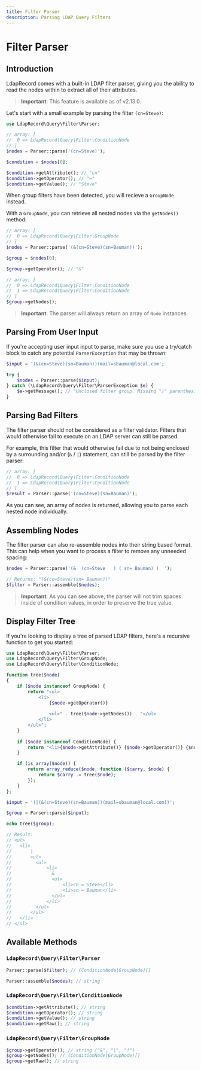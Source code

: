 ```yaml
---
title: Filter Parser
description: Parsing LDAP Query Filters
---
```


# Filter Parser

## Introduction

LdapRecord comes with a built-in LDAP filter parser, giving you the
ability to read the nodes within to extract all of their attributes.

> **Important**: This feature is available as of v2.13.0.

Let's start with a small example by parsing the filter `(cn=Steve)`:

```php
use LdapRecord\Query\Filter\Parser;

// array: [
//  0 => LdapRecord\Query\Filter\ConditionNode
// ]
$nodes = Parser::parse('(cn=Steve)');

$condition = $nodes[0];

$condition->getAttribute(); // "cn"
$condition->getOperator(); // "="
$condition->getValue(); // "Steve"
```

When group filters have been detected, you will recieve a `GroupNode` instead.

With a `GroupNode`, you can retrieve all nested nodes via the `getNodes()` method:

```php
// array: [
//  0 => LdapRecord\Query\Filter\GroupNode
// ]
$nodes = Parser::parse('(&(cn=Steve)(sn=Bauman))');

$group = $nodes[0];

$group->getOperator(); // "&"

// array: [
//  0 => LdapRecord\Query\Filter\ConditionNode
//  1 => LdapRecord\Query\Filter\ConditionNode
// ]
$group->getNodes();
```

> **Important**: The parser will always return an array of `Node` instances.

## Parsing From User Input

If you're accepting user input input to parse, make sure you use a try/catch
block to catch any potential `ParserException` that may be thrown:

```php
$input = '(&(cn=Steve)(sn=Bauman))(mail=sbauman@local.com';

try {
    $nodes = Parser::parse($input);
} catch (\LdapRecord\Query\Filter\ParserException $e) {
    $e->getMessage(); // "Unclosed filter group. Missing ")" parenthesis"
}
```

## Parsing Bad Filters

The filter parser should not be considered as a filter validator. Filters
that would otherwise fail to execute on an LDAP server can still be parsed.

For example, this filter that would otherwise fail due to not being enclosed
by a surrounding and/or (`&` / `|`) statement, can still be parsed by the filter parser:

```php
// array: [
//  0 => LdapRecord\Query\Filter\ConditionNode
//  1 => LdapRecord\Query\Filter\ConditionNode
// ]
$result = Parser::parse('(cn=Steve)(sn=Bauman)');
```

As you can see, an array of nodes is returned, allowing you to parse each nested node individually.

## Assembling Nodes

The filter parser can also re-assemble nodes into their string based format. This
can help when you want to process a filter to remove any unneeded spacing:

```php
$nodes = Parser::parse('(&  (cn=Steve   ) ( sn= Bauman) )  ');

// Returns: "(&(cn=Steve)(sn= Bauman))"
$filter = Parser::assemble($nodes);
```

> **Important**: As you can see above, the parser will not trim spaces
> inside of condition values, in order to preserve the true value.

## Display Filter Tree

If you're looking to display a tree of parsed LDAP filters, here's a recursive function to get you started:

```php
use LdapRecord\Query\Filter\Parser;
use LdapRecord\Query\Filter\GroupNode;
use LdapRecord\Query\Filter\ConditionNode;

function tree($node)
{
	if ($node instanceof GroupNode) {
        return "<ul>
            <li>
                {$node->getOperator()}
                
                <ul>" . tree($node->getNodes()) . "</ul>
            </li>
        </ul>";
    }
  
  	if ($node instanceof ConditionNode) {
        return "<li>{$node->getAttribute()} {$node->getOperator()} {$node->getValue()}</li>";
    }

    if (is_array($node)) {
        return array_reduce($node, function ($carry, $node) {
            return $carry .= tree($node);
        });
    }
};

$input = '(|(&(cn=Steve)(sn=Bauman))(mail=sbauman@local.com))';

$group = Parser::parse($input);

echo tree($group);

// Result:
// <ul>
//   <li>
//       |
//       <ul>
//         <ul>
//             <li>
//               &
//               <ul>
//                   <li>cn = Steve</li>
//                   <li>sn = Bauman</li>
//               </ul>
//             </li>
//         </ul>
//       </ul>
//   </li>
// </ul>
```

## Available Methods

### `LdapRecord\Query\Filter\Parser`

```php
Parser::parse($filter); // (ConditionNode|GroupNode)[]

Parser::assemble($nodes); // string
```

### `LdapRecord\Query\Filter\ConditionNode`

```php
$condition->getAttribute(); // string
$condition->getOperator(); // string
$condition->getValue(); // string
$condition->getRaw(); // string
```

### `LdapRecord\Query\Filter\GroupNode`
```php
$group->getOperator(); // string ("&", "|", "!")
$group->getNodes(); // (ConditionNode|GroupNode)[]
$group->getRaw(); // string
```
